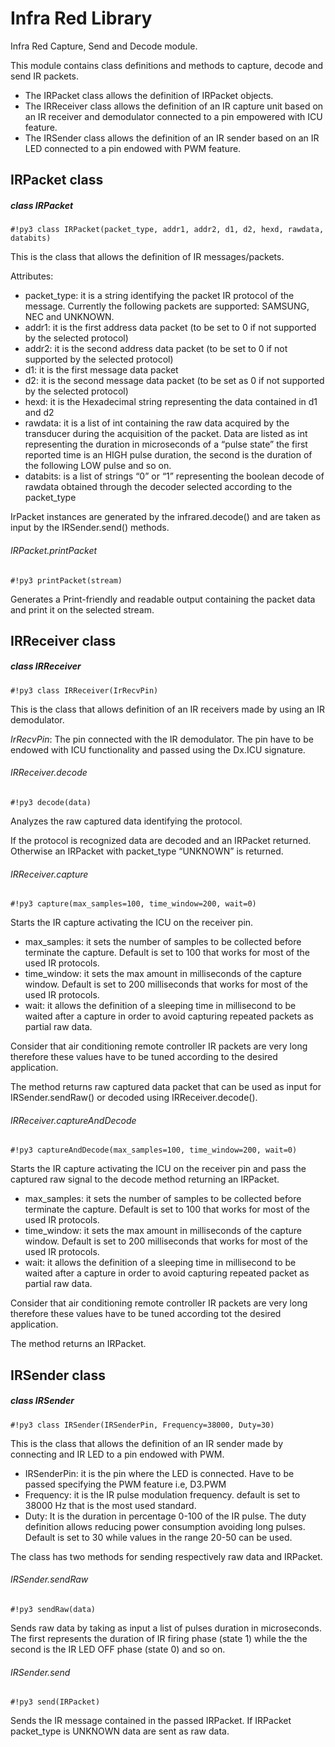 # Infra Red Library

Infra Red Capture, Send and Decode module.

This module contains class definitions and methods to capture, decode and send IR packets.


* The IRPacket class allows the definition of IRPacket objects.
* The IRReceiver class allows the definition of an IR capture unit based on an IR receiver and demodulator connected to a pin empowered with ICU feature.
* The IRSender class allows the definition of an IR sender based on an IR LED connected to a pin endowed with PWM feature.

## IRPacket class

##### class IRPacket

```#!py3 class IRPacket(packet_type, addr1, addr2, d1, d2, hexd, rawdata, databits)```

This is the class that allows the definition of IR messages/packets.

Attributes:


* packet_type: it is a string identifying the packet IR protocol of the message. Currently the following packets are supported: SAMSUNG, NEC and UNKNOWN.
* addr1: it is the first address data packet (to be set to 0 if not supported by the selected protocol)
* addr2: it is the second address data packet (to be set to 0 if not supported by the selected protocol)
* d1: it is the first message data packet
* d2: it is the second message data packet (to be set as 0 if not supported by the selected protocol)
* hexd: it is the Hexadecimal string representing the data contained in d1 and d2
* rawdata: it is a list of int containing the raw data acquired by the transducer during the acquisition of the packet. Data are listed as int representing the duration in microseconds of a “pulse state” the first reported time is an HIGH pulse duration, the second is the duration of the following LOW pulse and so on.
* databits: is a list of strings “0” or “1” representing the boolean decode of rawdata obtained through the decoder selected according to the packet_type

IrPacket instances are generated by the infrared.decode() and are taken as input by the IRSender.send() methods.

###### IRPacket.printPacket

```#!py3 printPacket(stream)```

Generates a Print-friendly and readable output containing the packet data and print it on the selected stream.

## IRReceiver class

##### class IRReceiver

```#!py3 class IRReceiver(IrRecvPin)```

This is the class that allows definition of an IR receivers made by using an IR demodulator.

*IrRecvPin*: The pin connected with the IR demodulator. The pin have to be endowed with ICU functionality and passed using the Dx.ICU signature.

###### IRReceiver.decode

```#!py3 decode(data)```

Analyzes the raw captured data identifying the protocol.

If the protocol is recognized data are decoded and an IRPacket returned. Otherwise an IRPacket with packet_type “UNKNOWN” is returned.

###### IRReceiver.capture

```#!py3 capture(max_samples=100, time_window=200, wait=0)```

Starts the IR capture activating the ICU on the receiver pin.


* max_samples: it sets the number of samples to be collected before terminate the capture. Default is set to 100 that works for most of the used IR protocols.
* time_window: it sets the max amount in milliseconds of the capture window. Default is set to 200 milliseconds that works for most of the used IR protocols.
* wait: it allows the definition of a sleeping time in millisecond to be waited after a capture in order to avoid capturing repeated packets as partial raw data.

Consider that air conditioning remote controller IR packets are very long therefore these values have to be tuned according to the desired application.

The method returns raw captured data packet that can be used as input for IRSender.sendRaw() or decoded using IRReceiver.decode().

###### IRReceiver.captureAndDecode

```#!py3 captureAndDecode(max_samples=100, time_window=200, wait=0)```

Starts the IR capture activating the ICU on the receiver pin and pass the captured raw signal to the decode method returning an IRPacket.


* max_samples: it sets the number of samples to be collected before terminate the capture. Default is set to 100 that works for most of the used IR protocols.
* time_window: it sets the max amount in milliseconds of the capture window. Default is set to 200 milliseconds that works for most of the used IR protocols.
* wait: it allows the definition of a sleeping time in millisecond to be waited after a capture in order to avoid capturing repeated packet as partial raw data.

Consider that air conditioning remote controller IR packets are very long therefore these values have to be tuned according tot the desired application.

The method returns an IRPacket.

## IRSender class

##### class IRSender

```#!py3 class IRSender(IRSenderPin, Frequency=38000, Duty=30)```

This is the class that allows the definition of an IR sender made by connecting and IR LED to a pin endowed with PWM.


* IRSenderPin: it is the pin where the LED is connected. Have to be passed specifying the PWM feature i.e, D3.PWM
* Frequency: it is the IR pulse modulation frequency. default is set to 38000 Hz that is the most used standard.
* Duty: It is the duration in percentage 0-100 of the IR pulse. The duty definition allows reducing power consumption avoiding long pulses. Default is set to 30 while values in the range 20-50 can be used.

The class has two methods for sending respectively raw data and IRPacket.

###### IRSender.sendRaw

```#!py3 sendRaw(data)```

Sends raw data by taking as input a list of pulses duration in microseconds. The first represents the duration of IR firing phase (state 1) while the the second is the IR LED  OFF phase (state 0) and so on.

###### IRSender.send

```#!py3 send(IRPacket)```

Sends the IR message contained in the passed IRPacket. If IRPacket packet_type is UNKNOWN data are sent as raw data.
